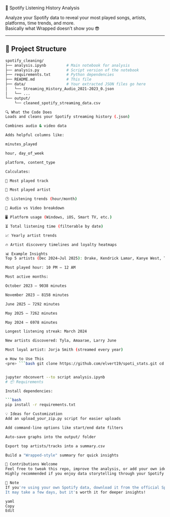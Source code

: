  🎵 Spotify Listening History Analysis

Analyze your Spotify data to reveal your most played songs, artists, platforms, time trends, and more.  
Basically what Wrapped doesn’t show you 😎

---

## 📂 Project Structure

```bash
spotify_cleaning/
├── analysis.ipynb         # Main notebook for analysis
├── analysis.py            # Script version of the notebook
├── requirements.txt       # Python dependencies
├── README.md              # This file
├── data/                  # Your extracted JSON files go here
│   └── Streaming_History_Audio_2021-2023_0.json
│   └── ...
└── output/
    └── cleaned_spotify_streaming_data.csv

🔍 What the Code Does
Loads and cleans your Spotify streaming history (.json)

Combines audio & video data

Adds helpful columns like:

minutes_played

hour, day_of_week

platform, content_type

Calculates:

🔁 Most played track

🎤 Most played artist

🕒 Listening trends (hour/month)

🎷 Audio vs Video breakdown

🖥️ Platform usage (Windows, iOS, Smart TV, etc.)

⏳ Total listening time (filterable by date)

📈 Yearly artist trends

🔥 Artist discovery timelines and loyalty heatmaps

📊 Example Insights
Top 5 artists (Dec 2024–Jul 2025): Drake, Kendrick Lamar, Kanye West, The Weeknd, Westside Gunn

Most played hour: 10 PM – 12 AM

Most active months:

October 2023 — 9038 minutes

November 2023 — 8158 minutes

June 2025 — 7292 minutes

May 2025 — 7262 minutes

May 2024 — 6978 minutes

Longest listening streak: March 2024

New artists discovered: Tyla, Amaarae, Larry June

Most loyal artist: Jorja Smith (streamed every year)

⚙️ How to Use This
<pre> ```bash git clone https://github.com/elvert19/spoti_stats.git cd spoti_stats/spotify_cleaning ``` </pre>


jupyter nbconvert --to script analysis.ipynb
# 📦 Requirements

Install dependencies:

```bash
pip install -r requirements.txt

💡 Ideas for Customization
Add an upload_your_zip.py script for easier uploads

Add command-line options like start/end date filters

Auto-save graphs into the output/ folder

Export top artists/tracks into a summary.csv

Build a "Wrapped-style" summary for quick insights

🤝 Contributions Welcome
Feel free to tweak this repo, improve the analysis, or add your own ideas!
Highly recommended if you enjoy data storytelling through your Spotify history.

🔐 Note
If you're using your own Spotify data, download it from the official Spotify Privacy Portal.
It may take a few days, but it's worth it for deeper insights!

yaml
Copy
Edit


